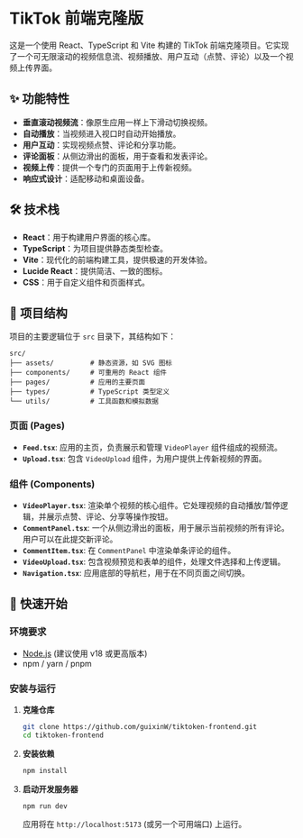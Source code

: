 # TikTok 前端克隆版

这是一个使用 React、TypeScript 和 Vite 构建的 TikTok 前端克隆项目。它实现了一个可无限滚动的视频信息流、视频播放、用户互动（点赞、评论）以及一个视频上传界面。

## ✨ 功能特性

-   **垂直滚动视频流**：像原生应用一样上下滑动切换视频。
-   **自动播放**：当视频进入视口时自动开始播放。
-   **用户互动**：实现视频点赞、评论和分享功能。
-   **评论面板**：从侧边滑出的面板，用于查看和发表评论。
-   **视频上传**：提供一个专门的页面用于上传新视频。
-   **响应式设计**：适配移动和桌面设备。

## 🛠️ 技术栈

-   **React**：用于构建用户界面的核心库。
-   **TypeScript**：为项目提供静态类型检查。
-   **Vite**：现代化的前端构建工具，提供极速的开发体验。
-   **Lucide React**：提供简洁、一致的图标。
-   **CSS**：用于自定义组件和页面样式。

## 📂 项目结构

项目的主要逻辑位于 `src` 目录下，其结构如下：

```
src/
├── assets/         # 静态资源，如 SVG 图标
├── components/     # 可重用的 React 组件
├── pages/          # 应用的主要页面
├── types/          # TypeScript 类型定义
└── utils/          # 工具函数和模拟数据
```

### 页面 (Pages)

-   **`Feed.tsx`**: 应用的主页，负责展示和管理 `VideoPlayer` 组件组成的视频流。
-   **`Upload.tsx`**: 包含 `VideoUpload` 组件，为用户提供上传新视频的界面。

### 组件 (Components)

-   **`VideoPlayer.tsx`**: 渲染单个视频的核心组件。它处理视频的自动播放/暂停逻辑，并展示点赞、评论、分享等操作按钮。
-   **`CommentPanel.tsx`**: 一个从侧边滑出的面板，用于展示当前视频的所有评论。用户可以在此提交新评论。
-   **`CommentItem.tsx`**: 在 `CommentPanel` 中渲染单条评论的组件。
-   **`VideoUpload.tsx`**: 包含视频预览和表单的组件，处理文件选择和上传逻辑。
-   **`Navigation.tsx`**: 应用底部的导航栏，用于在不同页面之间切换。

## 🚀 快速开始

### 环境要求

-   [Node.js](https://nodejs.org/) (建议使用 v18 或更高版本)
-   npm / yarn / pnpm

### 安装与运行

1.  **克隆仓库**
    ```bash
    git clone https://github.com/guixinW/tiktoken-frontend.git
    cd tiktoken-frontend
    ```

2.  **安装依赖**
    ```bash
    npm install
    ```

3.  **启动开发服务器**
    ```bash
    npm run dev
    ```

    应用将在 `http://localhost:5173` (或另一个可用端口) 上运行。